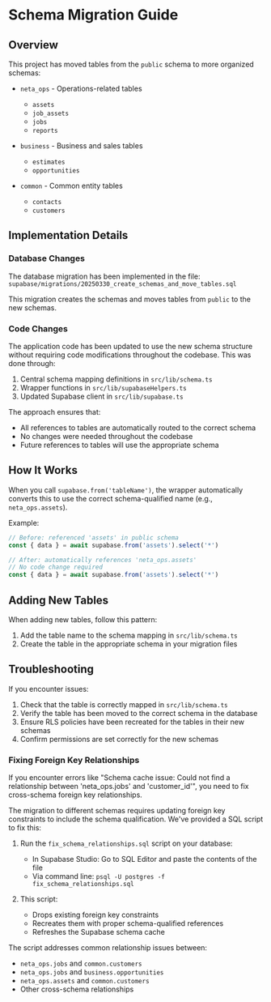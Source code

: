 # Schema Migration Guide

## Overview

This project has moved tables from the `public` schema to more organized schemas:

- `neta_ops` - Operations-related tables
  - `assets`
  - `job_assets`
  - `jobs`
  - `reports`

- `business` - Business and sales tables
  - `estimates`
  - `opportunities`

- `common` - Common entity tables
  - `contacts`
  - `customers`

## Implementation Details

### Database Changes

The database migration has been implemented in the file:
`supabase/migrations/20250330_create_schemas_and_move_tables.sql`

This migration creates the schemas and moves tables from `public` to the new schemas.

### Code Changes

The application code has been updated to use the new schema structure without requiring code modifications throughout the codebase. This was done through:

1. Central schema mapping definitions in `src/lib/schema.ts`
2. Wrapper functions in `src/lib/supabaseHelpers.ts`
3. Updated Supabase client in `src/lib/supabase.ts`

The approach ensures that:
- All references to tables are automatically routed to the correct schema
- No changes were needed throughout the codebase
- Future references to tables will use the appropriate schema

## How It Works

When you call `supabase.from('tableName')`, the wrapper automatically converts this to use the correct schema-qualified name (e.g., `neta_ops.assets`).

Example:
```typescript
// Before: referenced 'assets' in public schema
const { data } = await supabase.from('assets').select('*')

// After: automatically references 'neta_ops.assets'
// No code change required
const { data } = await supabase.from('assets').select('*')
```

## Adding New Tables

When adding new tables, follow this pattern:

1. Add the table name to the schema mapping in `src/lib/schema.ts`
2. Create the table in the appropriate schema in your migration files

## Troubleshooting

If you encounter issues:

1. Check that the table is correctly mapped in `src/lib/schema.ts`
2. Verify the table has been moved to the correct schema in the database
3. Ensure RLS policies have been recreated for the tables in their new schemas
4. Confirm permissions are set correctly for the new schemas

### Fixing Foreign Key Relationships

If you encounter errors like "Schema cache issue: Could not find a relationship between 'neta_ops.jobs' and 'customer_id'", you need to fix cross-schema foreign key relationships. 

The migration to different schemas requires updating foreign key constraints to include the schema qualification. We've provided a SQL script to fix this:

1. Run the `fix_schema_relationships.sql` script on your database:
   - In Supabase Studio: Go to SQL Editor and paste the contents of the file
   - Via command line: `psql -U postgres -f fix_schema_relationships.sql`

2. This script:
   - Drops existing foreign key constraints
   - Recreates them with proper schema-qualified references
   - Refreshes the Supabase schema cache

The script addresses common relationship issues between:
- `neta_ops.jobs` and `common.customers`
- `neta_ops.jobs` and `business.opportunities`
- `neta_ops.assets` and `common.customers`
- Other cross-schema relationships 